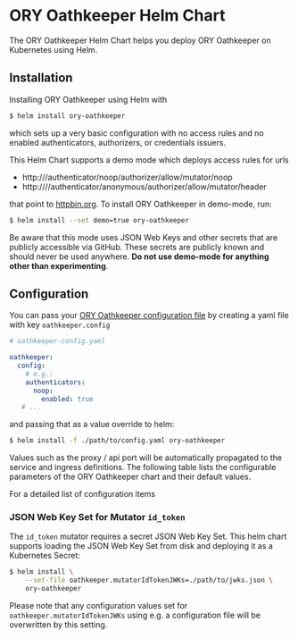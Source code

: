 # ORY Oathkeeper Helm Chart

The ORY Oathkeeper Helm Chart helps you deploy ORY Oathkeeper on Kubernetes using Helm.

## Installation

Installing ORY Oathkeeper using Helm with

```bash
$ helm install ory-oathkeeper
```

which sets up a very basic configuration with no access rules and no enabled authenticators, authorizers, or
credentials issuers.

This Helm Chart supports a demo mode which deploys access rules for urls

- http://<oathkeeper-reverse-proxy-host>/authenticator/noop/authorizer/allow/mutator/noop
- http://<oathkeeper-reverse-proxy-host>//authenticator/anonymous/authorizer/allow/mutator/header

that point to [httpbin.org](https://httpbin.org). To install ORY Oathkeeper in demo-mode, run:

```bash
$ helm install --set demo=true ory-oathkeeper
```

Be aware that this mode uses JSON Web Keys and other secrets that are publicly accessible via GitHub.
These secrets are publicly known and should never be used anywhere. **Do not use demo-mode for anything
other than experimenting**.

## Configuration

You can pass your [ORY Oathkeeper configuration file](https://github.com/ory/oathkeeper/blob/master/docs/config.yaml)
by creating a yaml file with key `oathkeeper.config`

```yaml
# oathkeeper-config.yaml

oathkeeper:
  config:
    # e.g.:
    authenticators:
      noop:
        enabled: true
   # ...
```

and passing that as a value override to helm:

```bash
$ helm install -f ./path/to/config.yaml ory-oathkeeper
```

Values such as the proxy / api port will be automatically propagated to the service and ingress definitions.
The following table lists the configurable parameters of the ORY Oathkeeper chart and their default values.

For a detailed list of configuration items

### JSON Web Key Set for Mutator `id_token`

The `id_token` mutator requires a secret JSON Web Key Set. This helm chart supports loading the JSON Web Key Set
from disk and deploying it as a Kubernetes Secret:

```bash
$ helm install \
    --set-file oathkeeper.mutatorIdTokenJWKs=./path/to/jwks.json \
    ory-oathkeeper
```

Please note that any configuration values set for `oathkeeper.mutatorIdTokenJWKs` using e.g.
a configuration file will be overwritten by this setting.
